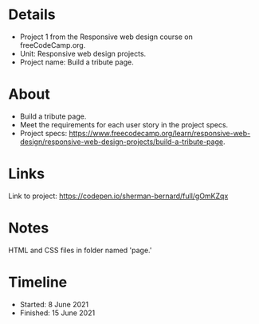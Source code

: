 # Details
- Project 1 from the Responsive web design course on freeCodeCamp.org.
- Unit: Responsive web design projects.
- Project name: Build a tribute page.

# About
- Build a tribute page. 
- Meet the requirements for each user story in the project specs.
- Project specs: https://www.freecodecamp.org/learn/responsive-web-design/responsive-web-design-projects/build-a-tribute-page.

# Links
Link to project: https://codepen.io/sherman-bernard/full/gOmKZqx 

# Notes
HTML and CSS files in folder named 'page.'

# Timeline
- Started: 8 June 2021
- Finished: 15 June 2021